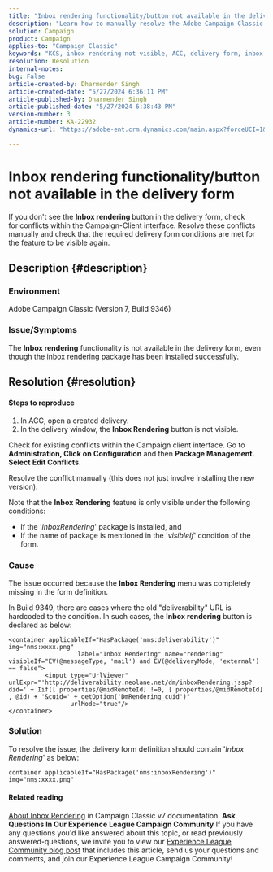 ```yaml
---
title: "Inbox rendering functionality/button not available in the delivery form"
description: "Learn how to manually resolve the Adobe Campaign Classic issue where the Inbox Rendering button is not visible in the delivery form. Check for conflicts."
solution: Campaign
product: Campaign
applies-to: "Campaign Classic"
keywords: "KCS, inbox rendering not visible, ACC, delivery form, inbox rendering"
resolution: Resolution
internal-notes: 
bug: False
article-created-by: Dharmender Singh
article-created-date: "5/27/2024 6:36:11 PM"
article-published-by: Dharmender Singh
article-published-date: "5/27/2024 6:38:43 PM"
version-number: 3
article-number: KA-22932
dynamics-url: "https://adobe-ent.crm.dynamics.com/main.aspx?forceUCI=1&pagetype=entityrecord&etn=knowledgearticle&id=eb45a5fc-571c-ef11-840a-6045bd06eea5"

---
```

# Inbox rendering functionality/button not available in the delivery form


If you don't see the <b>Inbox rendering </b>button in the delivery form, check for conflicts within the Campaign-Client interface. Resolve these conflicts manually and check that the required delivery form conditions are met for the feature to be visible again.

## Description {#description}


### Environment

Adobe Campaign Classic (Version 7, Build 9346)

### Issue/Symptoms

The <b>Inbox rendering</b> functionality is not available in the delivery form, even though the inbox rendering package has been installed successfully.




## Resolution {#resolution}


#### Steps to reproduce

1. In ACC, open a created delivery.
2. In the delivery window, the <b>Inbox Rendering</b> button is not visible.


Check for existing conflicts within the Campaign client interface. Go to <b>Administration, Click on</b> <b>Configuration</b> and then <b>Package Management. Select</b> <b>Edit Conflicts</b>.

Resolve the conflict manually (this does not just involve installing the new version).

Note that the <b>Inbox Rendering</b> feature is only visible under the following conditions:

- If the '*inboxRendering*' package is installed, and
- If the name of package is mentioned in the '*visibleIf*' condition of the form.


### Cause

The issue occurred because the <b>Inbox Rendering</b> menu was completely missing in the form definition.

In Build 9349, there are cases where the old "deliverability" URL is hardcoded to the condition. In such cases, the <b>Inbox rendering</b> button is declared as below:


```
<container applicableIf="HasPackage('nms:deliverability')" img="nms:xxxx.png"
                   label="Inbox Rendering" name="rendering" visibleIf="EV(@messageType, 'mail') and EV(@deliveryMode, 'external') == false">
          <input type="UrlViewer" urlExpr="'http://deliverability.neolane.net/dm/inboxRendering.jssp?did=' + Iif([ properties/@midRemoteId] !=0, [ properties/@midRemoteId] , @id) + '&cuid=' + getOption('DmRendering_cuid')"
                 urlMode="true"/>
</container>
```


### Solution

To resolve the issue, the delivery form definition should contain '*Inbox Rendering*' as below:


```
container applicableIf="HasPackage('nms:inboxRendering')" img="nms:xxxx.png"
```


#### <b>Related reading</b> 

[About Inbox Rendering](https://experienceleague.adobe.com/docs/campaign-classic/using/sending-messages/deliverability-management/inbox-rendering.html?lang=en#about-inbox-rendering) in Campaign Classic v7 documentation.
<b>Ask Questions In Our Experience League Campaign Community</b>
If you have any questions you'd like answered about this topic, or read previously answered-questions, we invite you to view our [Experience League Community blog post](https://experienceleaguecommunities.adobe.com/t5/adobe-campaign-classic-blogs/introducing-top-kcs-articles-curated-for-your-troubleshooting/bc-p/672426#M132 "Follow link") that includes this article, send us your questions and comments, and join our Experience League Campaign Community!
